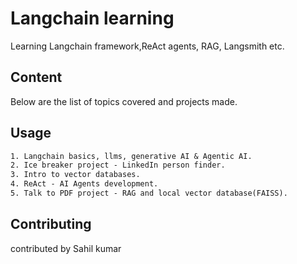 # Langchain learning

Learning Langchain framework,ReAct agents, RAG, Langsmith etc.

## Content

Below are the list of topics covered and projects made.

## Usage

```txt
1. Langchain basics, llms, generative AI & Agentic AI.
2. Ice breaker project - LinkedIn person finder.
3. Intro to vector databases.
4. ReAct - AI Agents development.
5. Talk to PDF project - RAG and local vector database(FAISS).
```

## Contributing

contributed by Sahil kumar
